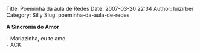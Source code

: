 Title: Poeminha da aula de Redes
Date: 2007-03-20 22:34
Author: luizirber
Category: Silly
Slug: poeminha-da-aula-de-redes

**A Sincronia do Amor**

\- Mariazinha, eu te amo.  
\- ACK.
